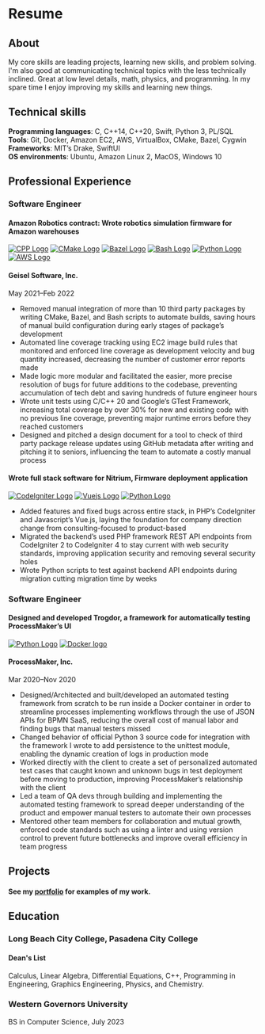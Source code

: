 # Resume
## About

My core skills are leading projects, learning new skills, and problem solving. I'm also good at communicating technical topics with the less technically inclined. Great at low level details, math, physics, and programming. In my spare time I enjoy improving my skills and learning new things. 

## Technical skills
<b>Programming languages</b>: C, C++14, C++20, Swift, Python 3, PL/SQL
<br/><b>Tools</b>: Git, Docker, Amazon EC2, AWS, VirtualBox, CMake, Bazel, Cygwin
<br/><b>Frameworks</b>: MIT’s Drake, SwiftUI
<br/><b>OS environments</b>: Ubuntu, Amazon Linux 2, MacOS, Windows 10

## Professional Experience

### Software Engineer
#### Amazon Robotics contract: Wrote robotics simulation firmware for Amazon warehouses
<a href="https://isocpp.org/"><img class="logo" alt="CPP Logo" src="/assets/images/cpp_logo.png"/></a>
<a href="https://cmake.org/"><img class="logo" alt="CMake Logo" src="/assets/images/cmake_logo_slider.png"/></a>
<a href="https://bazel.build/"><img class="logo" alt="Bazel Logo" src="/assets/images/bazel-icon.svg"/></a>
<a href="https://www.gnu.org/software/bash/"><img class="logo" alt="Bash Logo" src="/assets/images/bash-logo-web.png"/></a>
<a href="https://www.python.org/"><img class="logo" alt="Python Logo" src="/assets/images/python-logo-only.png"/></a>
<a href="https://aws.amazon.com/"><img class="logo" alt="AWS Logo" src="/assets/images/aws-logo.png"/></a>
#### Geisel Software, Inc. 							      
May 2021–Feb 2022
* Removed manual integration of more than 10 third party packages by writing CMake, Bazel, and Bash scripts to automate builds, saving hours of manual build configuration during early stages of package’s development
* Automated line coverage tracking using EC2 image build rules that monitored and enforced line coverage as development velocity and bug quantity increased, decreasing the number of customer error reports made
* Made logic more modular and facilitated the easier, more precise resolution of bugs for future additions to the codebase, preventing accumulation of tech debt and saving hundreds of future engineer hours
* Wrote unit tests using C/C++ 20 and Google’s GTest Framework, increasing total coverage by over 30% for new and existing code with no previous line coverage, preventing major runtime errors before they reached customers
* Designed and pitched a design document for a tool to check of third party package release updates using GitHub metadata after writing and pitching it to seniors, influencing the team to automate a costly manual process

#### Wrote full stack software for Nitrium, Firmware deployment application
<a href="https://codeigniter.com/"><img class="logo" alt="CodeIgniter Logo" src="/assets/images/codeigniter.png"/></a>
<a href="https://vuejs.org/"><img class="logo" alt="Vuejs Logo" src="/assets/images/vue-logo.png"/></a>
<a href="https://www.python.org/"><img class="logo" alt="Python Logo" src="/assets/images/python-logo-only.png"/></a>
* Added features and fixed bugs across entire stack, in PHP’s CodeIgniter and Javascript’s Vue.js, laying the foundation for company direction change from consulting-focused to product-based
* Migrated the backend’s used PHP framework REST API endpoints from CodeIgniter 2 to CodeIgniter 4 to stay current with web security standards, improving application security and removing several security holes
* Wrote Python scripts to test against backend API endpoints during migration cutting migration time by weeks

### Software Engineer  					      			             	     
#### Designed and developed Trogdor, a framework for automatically testing ProcessMaker’s UI
<a href="https://www.python.org/"><img class="logo" alt="Python Logo" src="/assets/images/python-logo-only.png"/></a>
<a href="https://www.docker.com/"><img class="logo" alt="Docker logo" src="/assets/images/docker-logo.png"/></a>
#### ProcessMaker, Inc.
Mar 2020–Nov 2020 
* Designed/Architected and built/developed an automated testing framework from scratch to be run inside a Docker container in order to streamline processes implementing workflows through the use of JSON APIs for BPMN SaaS, reducing the overall cost of manual labor and finding bugs that manual testers missed
* Changed behavior of official Python 3 source code for integration with the framework I wrote to add persistence to the unittest module, enabling the dynamic creation of logs in production mode
* Worked directly with the client to create a set of personalized automated test cases that caught known and unknown bugs in test deployment before moving to production, improving ProcessMaker’s relationship with the client
* Led a team of QA devs through building and implementing the automated testing framework to spread deeper understanding of the product and empower manual testers to automate their own processes
* Mentored other team members for collaboration and mutual growth, enforced code standards such as using a linter and using version control to prevent future bottlenecks and improve overall efficiency in team progress

## Projects

#### See my [portfolio](portfolio.md) for examples of my work. 

## Education
### Long Beach City College, Pasadena City College		
#### Dean's List
Calculus, Linear Algebra, Differential Equations, C++, Programming in Engineering, Graphics Engineering, Physics, and Chemistry.
### Western Governors University
BS in Computer Science, July 2023
